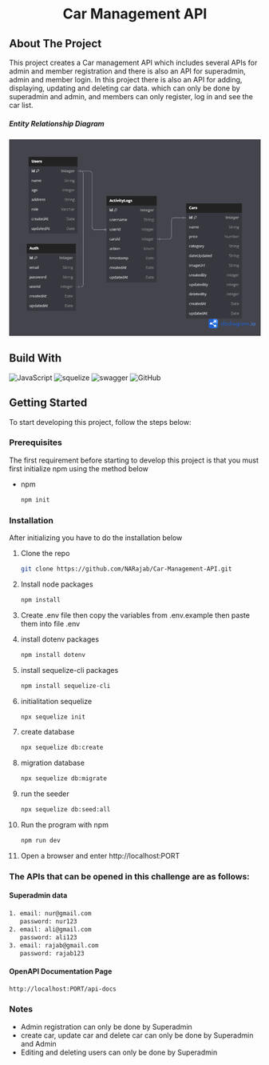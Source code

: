 <h1 align="center">Car Management API</h1>

## About The Project

This project creates a Car management API which includes several APIs for admin and member registration and there is also an API for superadmin, admin and member login. In this project there is also an API for adding, displaying, updating and deleting car data. which can only be done by superadmin and admin, and members can only register, log in and see the car list.

##### Entity Relationship Diagram

![Diagram](public/img/db-diagram.png)

## Build With

![JavaScript](https://img.shields.io/badge/javascript-%23323330.svg?style=for-the-badge&logo=javascript&logoColor=%23F7DF1E)
![squelize](https://img.shields.io/badge/sequelize-%23FFFFFF.svg?style=for-the-badge&logo=sequelize&logoColor=3D89FB)
![swagger](https://img.shields.io/badge/swagger-%2380E51A.svg?style=for-the-badge&logo=swagger&logoColor=121011)
![GitHub](https://img.shields.io/badge/github-%23121011.svg?style=for-the-badge&logo=github&logoColor=white)

<!-- GETTING STARTED -->

## Getting Started

To start developing this project, follow the steps below:

### Prerequisites

The first requirement before starting to develop this project is that you must first initialize npm using the method below

- npm
  ```sh
  npm init
  ```

### Installation

After initializing you have to do the installation below

1. Clone the repo
   ```sh
   git clone https://github.com/NARajab/Car-Management-API.git
   ```
2. Install node packages
   ```sh
   npm install
   ```
3. Create .env file then copy the variables from .env.example then paste them into file .env

4. install dotenv packages
   ```sh
   npm install dotenv
   ```
5. install sequelize-cli packages
   ```sh
   npm install sequelize-cli
   ```
6. initialitation sequelize
   ```sh
   npx sequelize init
   ```
7. create database
   ```sh
   npx sequelize db:create
   ```
8. migration database
   ```sh
   npx sequelize db:migrate
   ```
9. run the seeder
   ```sh
   npx sequelize db:seed:all
   ```
10. Run the program with npm
    ```sh
    npm run dev
    ```
11. Open a browser and enter http://localhost:PORT

### The APIs that can be opened in this challenge are as follows:

#### Superadmin data

```
1. email: nur@gmail.com
   password: nur123
2. email: ali@gmail.com
   password: ali123
3. email: rajab@gmail.com
   password: rajab123
```

#### OpenAPI Documentation Page

```
http://localhost:PORT/api-docs
```

### Notes

- Admin registration can only be done by Superadmin
- create car, update car and delete car can only be done by Superadmin and Admin
- Editing and deleting users can only be done by Superadmin
